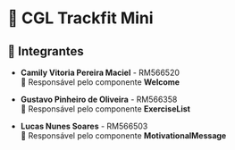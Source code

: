 # 📌 CGL Trackfit Mini

## 👥 Integrantes

- **Camily Vitoria Pereira Maciel** - RM566520  
  🔹 Responsável pelo componente **Welcome**

- **Gustavo Pinheiro de Oliveira** - RM566358  
  🔹 Responsável pelo componente **ExerciseList**

- **Lucas Nunes Soares** - RM566503  
  🔹 Responsável pelo componente **MotivationalMessage**